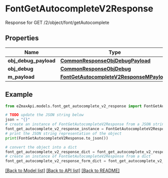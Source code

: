# FontGetAutocompleteV2Response

Response for GET /2/object/font/getAutocomplete

## Properties

Name | Type | Description | Notes
------------ | ------------- | ------------- | -------------
**obj_debug_payload** | [**CommonResponseObjDebugPayload**](CommonResponseObjDebugPayload.md) |  | 
**obj_debug** | [**CommonResponseObjDebug**](CommonResponseObjDebug.md) |  | [optional] 
**m_payload** | [**FontGetAutocompleteV2ResponseMPayload**](FontGetAutocompleteV2ResponseMPayload.md) |  | 

## Example

```python
from eZmaxApi.models.font_get_autocomplete_v2_response import FontGetAutocompleteV2Response

# TODO update the JSON string below
json = "{}"
# create an instance of FontGetAutocompleteV2Response from a JSON string
font_get_autocomplete_v2_response_instance = FontGetAutocompleteV2Response.from_json(json)
# print the JSON string representation of the object
print(FontGetAutocompleteV2Response.to_json())

# convert the object into a dict
font_get_autocomplete_v2_response_dict = font_get_autocomplete_v2_response_instance.to_dict()
# create an instance of FontGetAutocompleteV2Response from a dict
font_get_autocomplete_v2_response_form_dict = font_get_autocomplete_v2_response.from_dict(font_get_autocomplete_v2_response_dict)
```
[[Back to Model list]](../README.md#documentation-for-models) [[Back to API list]](../README.md#documentation-for-api-endpoints) [[Back to README]](../README.md)


